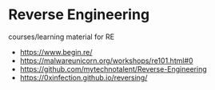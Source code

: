 # Reverse Engineering
courses/learning material for RE

- https://www.begin.re/
- https://malwareunicorn.org/workshops/re101.html#0
- https://github.com/mytechnotalent/Reverse-Engineering
- https://0xinfection.github.io/reversing/
